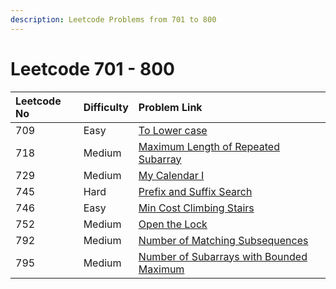```yaml
---
description: Leetcode Problems from 701 to 800
---
```


# Leetcode 701 - 800



| Leetcode No | Difficulty | Problem Link |
| :--- | :--- | :--- |
| 709 | Easy | [To Lower case](../difficulty-based-problem-index/leetcode-easy/leetcode-709-to-lower-case.md) |
| 718 | Medium | [Maximum Length of Repeated Subarray](../difficulty-based-problem-index/leetcode-medium/leetcode-718-maximum-length-of-repeated-subarray.md) |
| 729 | Medium | [My Calendar I](../difficulty-based-problem-index/leetcode-medium/leetcode-729-my-calendar-i.md) |
| 745 | Hard | [Prefix and Suffix Search](../difficulty-based-problem-index/leetcode-hard/leetcode-745-prefix-and-suffix-search.md) |
| 746 | Easy | [Min Cost Climbing Stairs](../difficulty-based-problem-index/leetcode-easy/leetcode-746-min-cost-climbing-stairs.md) |
| 752 | Medium | [Open the Lock](../difficulty-based-problem-index/leetcode-medium/leetcode-752-open-the-lock.md) |
| 792 | Medium | [Number of Matching Subsequences](../difficulty-based-problem-index/leetcode-medium/leetcode-792-number-of-matching-subsequences.md) |
| 795 | Medium | [Number of Subarrays with Bounded Maximum](../difficulty-based-problem-index/leetcode-medium/leetcode-795-number-of-subarrays-with-bounded-maximum.md) |

